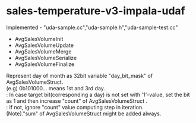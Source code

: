 # sales-temperature-v3-impala-udaf

<p>Implemented - "uda-sample.cc","uda-sample.h","uda-sample-test.cc"

- AvgSalesVolumeInit</br>
- AvgSalesVolumeUpdate</br>
- AvgSalesVolumeMerge</br>
- AvgSalesVolumeSerialize</br>
- AvgSalesVolumeFinalize</br>


Represent day of month as 32bit variable "day_bit_mask" of AvgSalesVolumeStruct. </br>
(e.g) 0b101000...  means 1st and 3rd day. </br>
: In case target bit(corresponding a day) is not set with '1'-value, set the bit as 1 and then increase "count" of AvgSalesVolumeStruct .</br>
: If not, ignore "count" value computing step in iteration.</br>
(Note)."sum" of AvgSalesVolumeStruct might be added always.</br>
